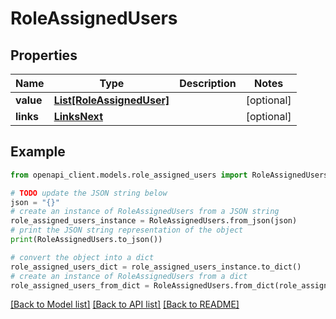 # RoleAssignedUsers


## Properties

Name | Type | Description | Notes
------------ | ------------- | ------------- | -------------
**value** | [**List[RoleAssignedUser]**](RoleAssignedUser.md) |  | [optional] 
**links** | [**LinksNext**](LinksNext.md) |  | [optional] 

## Example

```python
from openapi_client.models.role_assigned_users import RoleAssignedUsers

# TODO update the JSON string below
json = "{}"
# create an instance of RoleAssignedUsers from a JSON string
role_assigned_users_instance = RoleAssignedUsers.from_json(json)
# print the JSON string representation of the object
print(RoleAssignedUsers.to_json())

# convert the object into a dict
role_assigned_users_dict = role_assigned_users_instance.to_dict()
# create an instance of RoleAssignedUsers from a dict
role_assigned_users_from_dict = RoleAssignedUsers.from_dict(role_assigned_users_dict)
```
[[Back to Model list]](../README.md#documentation-for-models) [[Back to API list]](../README.md#documentation-for-api-endpoints) [[Back to README]](../README.md)


